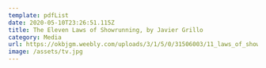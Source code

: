 ```yaml
---
template: pdfList
date: 2020-05-10T23:26:51.115Z
title: The Eleven Laws of Showrunning, by Javier Grillo
category: Media
url: https://okbjgm.weebly.com/uploads/3/1/5/0/31506003/11_laws_of_showrunning_nice_version.pdf
image: /assets/tv.jpg
---
```

